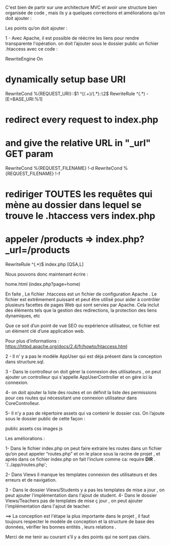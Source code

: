 
C'est bien de partir sur une architecture MVC et avoir une structure bien organisée de code , mais ils y a quelques corrections
et améliorations qu'on doit ajouter :


Les points qu’on doit ajouter :

1 -  Avec Apache, il est possible de réécrire les liens pour rendre transparente l'opération.
on doit l’ajouter sous le dossier public un fichier .htaccess avec ce code :

RewriteEngine On
# dynamically setup base URI
RewriteCond %{REQUEST_URI}::$1 ^(/.+)/(.*)::\2$
RewriteRule ^(.*) - [E=BASE_URI:%1]
# redirect every request to index.php
# and give the relative URL in "_url" GET param
RewriteCond %{REQUEST_FILENAME} !-d
RewriteCond %{REQUEST_FILENAME} !-f
# rediriger TOUTES les requêtes qui mène au dossier dans lequel se trouve le .htaccess vers index.php
# appeler /products => index.php?_url=/products
RewriteRule ^(.*)$ index.php [QSA,L]


Nous pouvons donc maintenant écrire :

home.html (index.php?page=home)

En faite , Le fichier .htaccess est un fichier de configuration Apache . Le fichier est extrêmement puissant
et peut être utilisé pour aider à contrôler plusieurs facettes de pages Web qui sont servies par Apache.
Cela inclut des éléments tels que la gestion des redirections, la protection des liens dynamiques, etc

Que ce soit d’un point de vue SEO ou expérience utilisateur, ce fichier est un élément clé d’une application web.

Pour plus d’informations :
https://httpd.apache.org/docs/2.4/fr/howto/htaccess.html


2 - Il n' y a pas le modéle AppUser qui est déja présent dans la conception dans structure.sql.

3 - Dans le controlleur on doit gérer la connexion des utilisateurs , on peut ajouter un controlleur qui s'appelle AppUserController 
et on gére ici la connexion.
 
4-  on doit ajouter la liste des routes et on définit  la liste des permissions pour ces routes qui
nécessitant une connexion utilisateur dans CoreControlleur.

5- Il n'y a pas de répertoire assets qui va contenir le dossier css. On l’ajoute sous le dossier public de cette façon :

public
   assets
     css
     images
     js




Les améliorations :

1- Dans le fichier index.php on peut  faire extraire les routes dans un fichier qu’on peut appeler “routes.php”
et on le place sous la racine de projet , et après dans ce fichier index.php on fait l’inclure
comme ca:  require __DIR__ . '/../app/routes.php';

2- Dans Views il manque les templates connexion des utilisateurs et des erreurs et de navigation.

3 - Dans  le dossier Views/Students y a pas les templates  de mise a jour , on peut ajouter l'implémentation dans l'ajout de student.
4- Dans  le dossier Views/Teachers pas de templates de mise ç jour , on peut ajouter l'implémentation dans l'ajout de teacher. 


==> La conception est l'étape la plus importante dans le projet ,
il faut toujours respecter le modéle de conception et la structure de base des données,
vérifier les bonnes entités , leurs relations .


Merci de me tenir au courant s’il y a des points qui ne sont pas clairs. 
